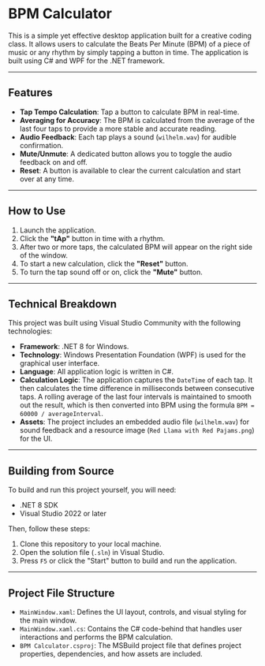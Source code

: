 # BPM Calculator

This is a simple yet effective desktop application built for a creative coding class. It allows users to calculate the Beats Per Minute (BPM) of a piece of music or any rhythm by simply tapping a button in time. The application is built using C# and WPF for the .NET framework.


---

## Features

* **Tap Tempo Calculation**: Tap a button to calculate BPM in real-time.
* **Averaging for Accuracy**: The BPM is calculated from the average of the last four taps to provide a more stable and accurate reading.
* **Audio Feedback**: Each tap plays a sound (`wilhelm.wav`) for audible confirmation.
* **Mute/Unmute**: A dedicated button allows you to toggle the audio feedback on and off.
* **Reset**: A button is available to clear the current calculation and start over at any time.

---

## How to Use

1.  Launch the application.
2.  Click the **"tAp"** button in time with a rhythm.
3.  After two or more taps, the calculated BPM will appear on the right side of the window.
4.  To start a new calculation, click the **"Reset"** button.
5.  To turn the tap sound off or on, click the **"Mute"** button.

---

## Technical Breakdown

This project was built using Visual Studio Community with the following technologies:

* **Framework**: .NET 8 for Windows.
* **Technology**: Windows Presentation Foundation (WPF) is used for the graphical user interface.
* **Language**: All application logic is written in C#.
* **Calculation Logic**: The application captures the `DateTime` of each tap. It then calculates the time difference in milliseconds between consecutive taps. A rolling average of the last four intervals is maintained to smooth out the result, which is then converted into BPM using the formula `BPM = 60000 / averageInterval`.
* **Assets**: The project includes an embedded audio file (`wilhelm.wav`) for sound feedback and a resource image (`Red Llama with Red Pajams.png`) for the UI.

---

## Building from Source

To build and run this project yourself, you will need:

* .NET 8 SDK
* Visual Studio 2022 or later

Then, follow these steps:
1.  Clone this repository to your local machine.
2.  Open the solution file (`.sln`) in Visual Studio.
3.  Press `F5` or click the "Start" button to build and run the application.

---

## Project File Structure

* `MainWindow.xaml`: Defines the UI layout, controls, and visual styling for the main window.
* `MainWindow.xaml.cs`: Contains the C# code-behind that handles user interactions and performs the BPM calculation.
* `BPM Calculator.csproj`: The MSBuild project file that defines project properties, dependencies, and how assets are included.

